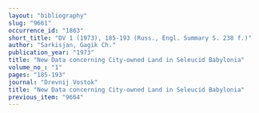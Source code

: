```yaml
---
layout: "bibliography"
slug: "9661"
occurrence_id: "1863"
short_title: "DV 1 (1973), 185-193 (Russ., Engl. Summary S. 238 f.)"
author: "Sarkisjan, Gagik Ch."
publication_year: "1973"
title: "New Data concerning City-owned Land in Seleucid Babylonia"
volume_no_: "1"
pages: "185-193"
journal: "Drevnij Vostok"
title: "New Data concerning City-owned Land in Seleucid Babylonia"
previous_item: "9664"
---
```

